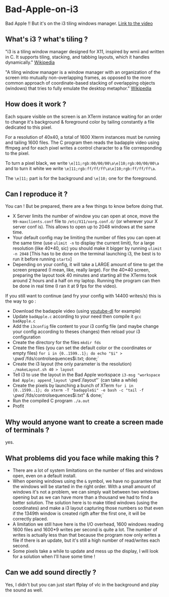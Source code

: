 # Bad-Apple-on-i3
Bad Apple !! But it's on the i3 tiling windows manager.
[Link to the video](https://www.youtube.com/watch?v=Q4Mng_Xrtvc)

## What's i3 ? what's tiling ?
"i3 is a tiling window manager designed for X11, inspired by wmii and written in C. It supports tiling, stacking, and tabbing layouts, which it handles dynamically." [Wikipedia](https://en.wikipedia.org/wiki/I3_(window_manager))

"A tiling window manager is a window manager with an organization of the screen into mutually non-overlapping frames, as opposed to the more common approach of coordinate-based stacking of overlapping objects (windows) that tries to fully emulate the desktop metaphor." [Wikipedia](https://en.wikipedia.org/wiki/Tiling_window_manager)


## How does it work ?
Each square visible on the screen is an XTerm instance waiting for an order to change it's background & foreground color by tailing constantly a file dedicated to this pixel.

For a resolution of 40x40, a total of 1600 Xterm instances must be running and tailing 1600 files.
The C program then reads the badapple video using ffmpeg and for each pixel writes a control character to a file corresponding to the pixel.

To turn a pixel black, we write `\e]11;rgb:00/00/00\a\e]10;rgb:00/00/00\a` and to turn it white we write `\e]11;rgb:ff/ff/ff\a\e]10;rgb:ff/ff/ff\a`.

The `\e]11;` part is for the background and `\e]10;` one for the foreground.


## Can I reproduce it ?
You can ! But be prepared, there are a few things to know before doing that.
- X Server limits the number of window you can open at once, move the `99-maxclients.conf` file to `/etc/X11/xorg.conf.d/` (or wherever your X server conf is). This allows to open up to 2048 windows at the same time.
- Your default config may be limiting the number of files you can open at the same time (use `ulimit -n` to display the current limit), for a large resolution (like 40*40, sic) you should make it bigger by running `ulimit -n 2048` [This has to be done on the terminal launching i3, the best is to run it before running `startx`]
- Depending on your config, it will take a LARGE amount of time to get the screen prepared (I mean, like, really large). For the 40*40 screen, preparing the layout took 40 minutes and starting all the XTerms took around 2 hours and a half on my laptop. Running the program can then be done in real time (I ran it at 9 fps for the video).

If you still want to continue (and fry your config with 14400 writes/s) this is the way to go :
- Download the badapple video (using [youtube-dl](https://github.com/ytdl-org/youtube-dl/) for example)
- Update `badApple.c` according to your need then compile it `gcc badApple.c`
- Add the `i3config` file content to your i3 config file (and maybe change your config according to theses changes) then reload your i3 configuration
- Create the directory for the files `mkdir fds`
- Create the files (you can set the default color or the coordinates or empty files) `for i in {0..1599..1}; do echo "$i" >  \`pwd\`/fds/controlsequences$i.txt; done;`
- Create the i3 layout (the only parameter is the resolution) `./makeLayout.sh 40 > layout`
- Tell i3 to use the layout in the Bad Apple workspace `i3-msg "workspace Bad Apple; append_layout \`pwd\`/layout"` (can take a while)
- Create the pixels by launching a bunch of XTerm `for i in {0..1599..1}; do xterm -T "badapple$i" -e bash -c "tail -f \`pwd\`/fds/controlsequences$i.txt" &  done;`
- Run the compiled C program `./a.out`
- Profit


## Why would anyone want to create a screen made of terminals ?
yes.

## What problems did you face while making this ?
- There are a lot of system limitations on the number of files and windows open, even on a default install.
- When opening windows using the `&` symbol, we have no guarantee that the windows will be started in the right order. With a small amount of windows it's not a problem, we can simply wait between two windows opening but as we can have more than a thousand we had to find a better solution. The solution here is to make titled windows (using the coordinates) and make a i3 layout capturing those numbers so that even if the 1349th window is created rigth after the first one, it will be correctly placed.
- A limitation we still have here is the I/O overhead, 1600 windows reading 1600 files and 1600*9 writes per second is quite a lot. The number of writes is actually less than that because the program now only writes a file if there is an update, but it's still a high number of read/writes each second.
- Some pixels take a while to update and mess up the display, I will look for a solution when I'll have some time !

## Can we add sound directly ?
Yes, I didn't but you can just start ffplay of vlc in the background and play the sound as well.
